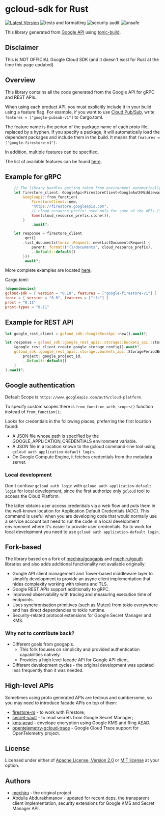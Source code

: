 # gcloud-sdk for Rust

[![Latest Version](https://img.shields.io/crates/v/gcloud-sdk.svg)](https://crates.io/crates/gcloud-sdk)
![tests and formatting](https://github.com/abdolence/gcloud-sdk-rs/workflows/tests%20&amp;%20formatting/badge.svg)
![security audit](https://github.com/abdolence/gcloud-sdk-rs/workflows/security%20audit/badge.svg)
![unsafe](https://img.shields.io/badge/unsafe-forbidden-success.svg)

This library generated from [Google API](https://github.com/googleapis/googleapis) using [tonic-build](https://github.com/hyperium/tonic/tree/master/tonic-build).

## Disclaimer
This is NOT OFFICIAL Google Cloud SDK (and it doesn't exist for Rust at the time this page updated).

## Overview
This library contains all the code generated from the Google API for gRPC and REST APIs.

When using each product API, you must explicitly include it in your build using a feature flag.
For example, if you want to use [Cloud Pub/Sub](https://cloud.google.com/pubsub), write `features = ["google-pubsub-v1"]` to Cargo.toml.

The feature name is the period of the package name of each proto file, replaced by a hyphen.
If you specify a package, it will automatically load the dependent packages and include them in the build.
It means that `features = ["google-firestore-v1"]`.

In addition, multiple features can be specified.

The list of available features can be found [here](./gcloud-sdk/Cargo.toml#L22-L390).

## Example for gRPC

```rust
    // The library handles getting token from environment automatically
    let firestore_client: GoogleApi<FirestoreClient<GoogleAuthMiddleware>> =
        GoogleApi::from_function(
            FirestoreClient::new,
            "https://firestore.googleapis.com",
            // cloud resource prefix: used only for some of the APIs (such as Firestore)
            Some(cloud_resource_prefix.clone()),
        )
            .await?;

    let response = firestore_client
        .get()
        .list_documents(tonic::Request::new(ListDocumentsRequest {
            parent: format!("{}/documents", cloud_resource_prefix),
            ..Default::default()
        }))
        .await?;
```
More complete examples are located [here](examples).

Cargo.toml:
```toml
[dependencies]
gcloud-sdk = { version = "0.18", features = ["google-firestore-v1"] }
tonic = { version = "0.8", features = ["tls"] }
prost = "0.11"
prost-types = "0.11"
```

## Example for REST API

```rust
let google_rest_client = gcloud_sdk::GoogleRestApi::new().await?;

let response = gcloud_sdk::google_rest_apis::storage::buckets_api::storage_buckets_list(
    &google_rest_client.create_google_storage_config().await?,
    gcloud_sdk::google_rest_apis::storage::buckets_api::StoragePeriodBucketsPeriodListParams {
        project: google_project_id,
        ..Default::default()
    }
).await?;
```

## Google authentication

Default Scope is `https://www.googleapis.com/auth/cloud-platform`.

To specify custom scopes there is `from_function_with_scopes()` function
instead of `from_function()`;

Looks for credentials in the following places, preferring the first location found:
- A JSON file whose path is specified by the GOOGLE_APPLICATION_CREDENTIALS environment variable.
- A JSON file in a location known to the gcloud command-line tool using `gcloud auth application-default login`.
- On Google Compute Engine, it fetches credentials from the metadata server.

### Local development
Don't confuse `gcloud auth login` with `gcloud auth application-default login` for local development,
since the first authorize only `gcloud` tool to access the Cloud Platform.

The latter obtains user access credentials via a web flow and puts them in the well-known location for Application Default Credentials (ADC).
This command is useful when you are developing code that would normally use a service account but need to run the code in a local development environment where it's easier to provide user credentials.
So to work for local development you need to use `gcloud auth application-default login`.

## Fork-based
The library based on a fork of [mechiru/googapis](https://github.com/mechiru/googapis) and [mechiru/gouth](https://github.com/mechiru/gouth) libraries and also adds additional functionality not available originally:

- Google API client management and Tower-based middleware layer to simplify development to provide an async client implementation that hides complexity working with tokens and TLS.
- Google REST APIs support additionally to gRPC.
- Improved observability with tracing and measuring execution time of endpoints. 
- Uses synchronisation primitives (such as Mutex) from tokio everywhere and has direct dependencies to tokio runtime.
- Security-related protocol extensions for Google Secret Manager and KMS.

### Why not to contribute back?
- Different goals from googapis.
    * This fork focuses on simplicity and provided authentication capabilities natively.
    * Provides a high level facade API for Google API client.
- Different development cycles - the original development was updated less frequently than it was needed.

## High-level APIs
Sometimes using proto generated APIs are tedious and cumbersome, so you may need to introduce facade APIs on top of them:
* [firestore-rs](https://github.com/abdolence/firestore-rs) - to work with Firestore;
* [secret-vault](https://github.com/abdolence/secret-vault-rs) - to read secrets from Google Secret Manager;
* [kms-aead](https://github.com/abdolence/kms-aead-rs) - envelope encryption using Google KMS and Ring AEAD.
* [opentelemetry-gcloud-trace](https://github.com/abdolence/opentelemetry-gcloud-trace-rs) - Google Cloud Trace support for OpenTelemetry project.

## License
Licensed under either of [Apache License, Version 2.0](./LICENSE-APACHE)
or [MIT license](./LICENSE-MIT) at your option.

## Authors
- [mechiru](https://github.com/mechiru) - the original project
- Abdulla Abdurakhmanov - updated for recent deps, the transparent client implementation, security extensions for Google KMS and Secret Manager API.
